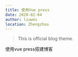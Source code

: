 ```yaml
---
title: 使用Vue press
date: 2020-02-04
author: liuwei
location: Zhengzhou
---
```


> This is official blog theme.

使用vue press搭建博客